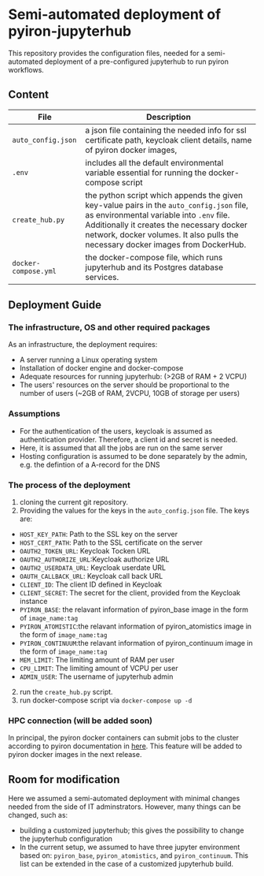# Semi-automated deployment of pyiron-jupyterhub 
This repository provides the configuration files, needed for a semi-automated deployment of a pre-configured jupyterhub to run pyiron workflows.

## Content
| File | Description |
| ----------------- | ----------- |
|`auto_config.json` | a json file containing the needed info for ssl certificate path, keycloak client details, name of pyiron docker images, |
| `.env` | includes all the default environmental variable essential for running the docker-compose script |
| `create_hub.py` | the python script which appends the given key-value pairs in the `auto_config.json` file, as environmental variable into `.env` file. Additionally it creates the necessary docker network, docker volumes. It also pulls the necessary docker images from DockerHub. |
| `docker-compose.yml` | the docker-compose file, which runs jupyterhub and its Postgres database services. |
   
## Deployment Guide
### The infrastructure, OS and other required packages
As an infrastructure, the deployment requires:  
- A server running a Linux operating system
- Installation of docker engine and docker-compose
- Adequate resources for running jupyterhub: (>2GB of RAM + 2 VCPU) 
- The users' resources on the server should be proportional to the number of users (~2GB of RAM, 2VCPU, 10GB of storage per users)

### Assumptions
- For the authentication of the users, keycloak is assumed as authentication provider. Therefore, a client id and secret is needed.
- Here, it is assumed that all the jobs are run on the same server
- Hosting configuration is assumed to be done separately by the admin, e.g. the defintion of a A-record for the DNS

### The process of the deployment
1) cloning the current git repository.
2) Providing the values for the keys in the `auto_config.json` file. The keys are:
- `HOST_KEY_PATH`: Path to the SSL key on the server 
- `HOST_CERT_PATH`: Path to the SSL certificate on the server
- `OAUTH2_TOKEN_URL`: Keycloak Tocken URL
- `OAUTH2_AUTHORIZE_URL`:Keycloak authorize URL
- `OAUTH2_USERDATA_URL`: Keycloak userdate URL
- `OAUTH_CALLBACK_URL`: Keycloak call back URL
- `CLIENT_ID`: The client ID defined in Keycloak
- `CLIENT_SECRET`: The secret for the client, provided from the Keycloak instance 
- `PYIRON_BASE`: the relavant information of pyiron_base image in the form of `image_name:tag`
- `PYIRON_ATOMISTIC`:the relavant information of pyiron_atomistics image in the form of `image_name:tag`
- `PYIRON_CONTINUUM`:the relavant information of pyiron_continuum image in the form of `image_name:tag`
- `MEM_LIMIT`: The limiting amount of RAM per user
- `CPU_LIMIT`: The limiting amount of VCPU per user
- `ADMIN_USER`: The username of jupyterhub admin 

2) run the `create_hub.py` script.  
3) run docker-compose script via `docker-compose up -d`


### HPC connection (will be added soon)  
In principal, the pyiron docker containers can submit jobs to the cluster according to pyiron documentation in [here](https://pyiron.readthedocs.io/en/latest/source/installation.html#submit-to-remote-hpc).
This feature will be added to pyiron docker images in the next release.

## Room for modification
Here we assumed a semi-automated deployment with minimal changes needed from the side of IT adminstrators. However, many things can be changed, such as:
- building a customized jupyterhub; this gives the possibility to change the jupyterhub configuration
- In the current setup, we assumed to have three jupyter environment based on: `pyiron_base`, `pyiron_atomistics`, and `pyiron_continuum`. This list can be extended in the case of a customized jupyterhub build. 